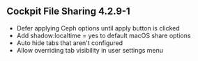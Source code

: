 ## Cockpit File Sharing 4.2.9-1

* Defer applying Ceph options until apply button is clicked
* Add shadow:localtime = yes to default macOS share options
* Auto hide tabs that aren't configured
* Allow overriding tab visibility in user settings menu
